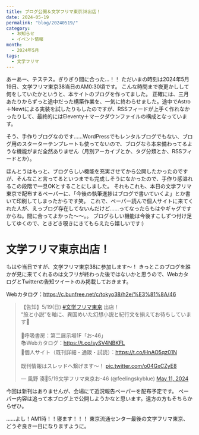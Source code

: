```yaml
---
title: ブログ公開＆文学フリマ東京38出店！
date: 2024-05-19
permalink: "blog/20240519/"
category:
  - お知らせ
  - イベント情報
month:
  - 2024年5月
tags:
  - 文学フリマ
---
```


あーあー、テステス。ぎりぎり間に合った…！！
ただいまの時刻は2024年5月19日、文学フリマ東京38当日のAM0:30頃です。
こんな時間まで夜更かしして何をしていたかというと、本サイトのブログを作ってました。
正確には、三月あたりからずっと途中だった構築作業を、一気に終わらせました。途中でAstro＋Newtによる実装を試したりもしたのですが、RSSフィードが上手く作れなかったりして、最終的にはEleventy＋マークダウンファイルの構成となっています。

そう、手作りブログなのです……WordPressでもレンタルブログでもない、ブログ用のスターターテンプレートも使ってないので、ブログなら本来備わってるような機能がまだ全然ありません（月別アーカイブとか、タグ分類とか、RSSフィードとか）。

ほんとうはもっと、ブログらしい機能を充実させてから公開したかったのですが、そんなこと言ってるといつまでも完成しそうになかったので、手作り感溢れるこの段階で一旦OKとすることにしました。
それもこれも、本日の文学フリマ東京で配布するペーパーに、「今後の執筆進捗はブログで書いていくよ」とか書いて印刷してしまったからです笑。
これで、ペーパー読んで個人サイトに来てくれた人が、えっブログ存在してないんだけど……ってなったらもはやギャグですからね。間に合ってよかった〜〜。。
ブログらしい機能は今後すこしずつ付け足してゆくので、ときどき覗きにきてもらえたら嬉しいです:)

# 文学フリマ東京出店！
もはや当日ですが、文学フリマ東京38に参加します〜！
きっとこのブログを誰かが見に来てくれるのは文フリが終わった後ではないかと思うので、WebカタログとTwitterの告知ツイートのみ掲載しておきます。

Webカタログ：https://c.bunfree.net/c/tokyo38/h2e/%E3%81%8A/46

<blockquote class="twitter-tweet"><p lang="ja" dir="ltr">【告知】5/19(日) <a href="https://twitter.com/hashtag/%E6%96%87%E5%AD%A6%E3%83%95%E3%83%AA%E3%83%9E%E6%9D%B1%E4%BA%AC?src=hash&amp;ref_src=twsrc%5Etfw">#文学フリマ東京</a> 出店！<br>“旅と小説”を軸に、異国めいた幻想小説と紀行文を揃えてお待ちしています🌴<br><br>📍呼吸書房：第二展示場1F「お-46」<br>📚Webカタログ：<a href="https://t.co/sySV4NBKFL">https://t.co/sySV4NBKFL</a><br>🌿個人サイト（既刊詳細・通販・試読）：<a href="https://t.co/HnAO5qz01N">https://t.co/HnAO5qz01N</a><br><br>既刊情報はスレッドへ繋げます〜！ <a href="https://t.co/o04GxCZyE8">pic.twitter.com/o04GxCZyE8</a></p>&mdash; 風野 湊🌿5/19文学フリマ東京お-46 (@feelingskyblue) <a href="https://twitter.com/feelingskyblue/status/1789278762326245784?ref_src=twsrc%5Etfw">May 11, 2024</a></blockquote> <script async src="https://platform.twitter.com/widgets.js" charset="utf-8"></script>

今回は新刊はありませんが、会場にて近況報告ペーパーを配布予定です。
ペーパー内容は追って本ブログ上で公開しようかなと思います。遠方の方もそちらからぜひ。

……よし！AM1時！！寝ます！！！
東京流通センター最後の文学フリマ東京、どうぞ良き一日になりますように。
